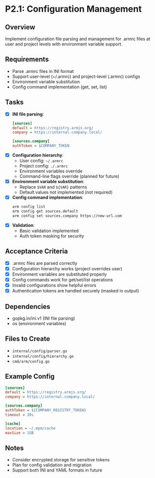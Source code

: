 # P2.1: Configuration Management

## Overview
Implement configuration file parsing and management for .armrc files at user and project levels with environment variable support.

## Requirements
- Parse .armrc files in INI format
- Support user-level (~/.armrc) and project-level (.armrc) configs
- Environment variable substitution
- Config command implementation (get, set, list)

## Tasks
- [x] **INI file parsing**:
  ```ini
  [sources]
  default = https://registry.armjs.org/
  company = https://internal.company.local/

  [sources.company]
  authToken = $COMPANY_TOKEN
  ```
- [x] **Configuration hierarchy**:
  - User config: `~/.armrc`
  - Project config: `./.armrc`
  - Environment variables override
  - Command-line flags override (planned for future)
- [x] **Environment variable substitution**:
  - Replace `$VAR` and `${VAR}` patterns
  - Default values not implemented (not required)
- [x] **Config command implementation**:
  ```bash
  arm config list
  arm config get sources.default
  arm config set sources.company https://new-url.com
  ```
- [x] **Validation**:
  - Basic validation implemented
  - Auth token masking for security

## Acceptance Criteria
- [x] .armrc files are parsed correctly
- [x] Configuration hierarchy works (project overrides user)
- [x] Environment variables are substituted properly
- [x] Config commands work for get/set/list operations
- [x] Invalid configurations show helpful errors
- [x] Authentication tokens are handled securely (masked in output)

## Dependencies
- gopkg.in/ini.v1 (INI file parsing)
- os (environment variables)

## Files to Create
- `internal/config/parser.go`
- `internal/config/hierarchy.go`
- `cmd/arm/config.go`

## Example Config
```ini
[sources]
default = https://registry.armjs.org/
company = https://internal.company.local/

[sources.company]
authToken = ${COMPANY_REGISTRY_TOKEN}
timeout = 30s

[cache]
location = ~/.mpm/cache
maxSize = 1GB
```

## Notes
- Consider encrypted storage for sensitive tokens
- Plan for config validation and migration
- Support both INI and YAML formats in future

